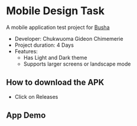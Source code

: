 # Mobile Design Task

A mobile application test project for [Busha](https://www.busha.co/)

- Developer: Chukwuoma Gideon Chimemerie
- Project duration: 4 Days
- Features:
  - Has Light and Dark theme
  - Supports larger screens or landscape mode

## How to download the APK

- Click on Releases

## App Demo
